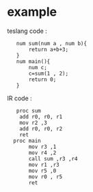 
# example 
   
   teslang code :
        
       num sum(num a , num b){
           return a+b+3;
       }
       num main(){
           num c;
           c=sum(1 , 2);
           return 0;
       }
 
 
  IR code :
  
       proc sum
	    add r0, r0, r1
	    mov r2 ,3
	    add r0, r0, r2
	    ret
      proc main
           mov r3 ,1
           mov r4 ,2
           call sum ,r3 ,r4
           mov r1 ,r3
           mov r5 ,0
           mov r0 , r5
           ret
